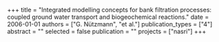 +++
title = "Integrated modelling concepts for bank filtration processes: coupled ground water transport and biogeochemical reactions."
date = 2006-01-01
authors = ["G. Nützmann", "et al."]
publication_types = ["4"]
abstract = ""
selected = false
publication = ""
projects = ["nasri"]
+++

